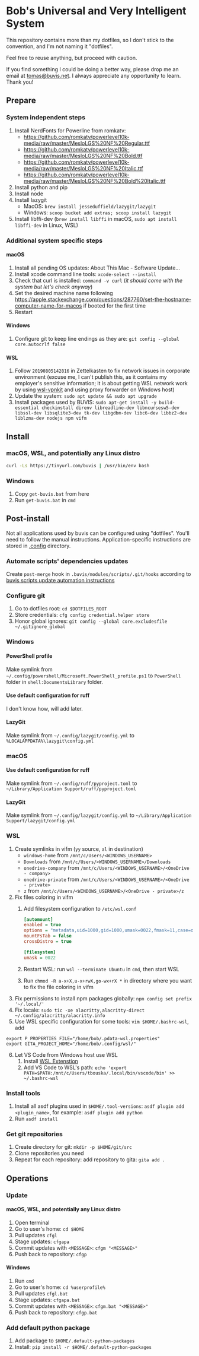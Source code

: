 # Bob's Universal and Very Intelligent System

This repository contains more than my dotfiles, so I don't stick to the convention, and I'm not naming it "dotfiles".

Feel free to reuse anything, but proceed with caution.

If you find something I could be doing a better way, please drop me an email at <tomas@buvis.net>.
I always appreciate any opportunity to learn. Thank you!

## Prepare

### System independent steps

1. Install NerdFonts for Powerline from romkatv:
   - <https://github.com/romkatv/powerlevel10k-media/raw/master/MesloLGS%20NF%20Regular.ttf>
   - <https://github.com/romkatv/powerlevel10k-media/raw/master/MesloLGS%20NF%20Bold.ttf>
   - <https://github.com/romkatv/powerlevel10k-media/raw/master/MesloLGS%20NF%20Italic.ttf>
   - <https://github.com/romkatv/powerlevel10k-media/raw/master/MesloLGS%20NF%20Bold%20Italic.ttf>
2. Install python and pip
3. Install node
4. Install lazygit
   - MacOS: `brew install jesseduffield/lazygit/lazygit`
   - Windows: `scoop bucket add extras; scoop install lazygit`
5. Install libffi-dev (`brew install libffi` in macOS, `sudo apt install libffi-dev` in Linux, WSL)

### Additional system specific steps

#### macOS

1. Install all pending OS updates: About This Mac - Software Update...
2. Install xcode command line tools: `xcode-select --install`
3. Check that curl is installed: `command -v curl` (_it should come with the system but let's check anyway_)
4. Set the desired machine name following <https://apple.stackexchange.com/questions/287760/set-the-hostname-computer-name-for-macos> if booted for the first time
5. Restart

#### Windows

1. Configure git to keep line endings as they are: `git config --global core.autocrlf false`

#### WSL

1. Follow `20190805142816` in Zettelkasten to fix network issues in corporate environment (excuse me, I can't publish this, as it contains my employer's sensitive information; it is about getting WSL network work by using [wsl-vpnkit](https://github.com/sakai135/wsl-vpnkit) and using proxy forwarder on Windows host)
2. Update the system: `sudo apt update && sudo apt upgrade`
3. Install packages used by BUVIS: `sudo apt-get install -y build-essential checkinstall direnv libreadline-dev libncursesw5-dev libssl-dev libsqlite3-dev tk-dev libgdbm-dev libc6-dev libbz2-dev liblzma-dev nodejs npm vifm`

## Install

### macOS, WSL, and potentially any Linux distro

```bash
curl -Ls https://tinyurl.com/buvis | /usr/bin/env bash
```

### Windows

1. Copy `get-buvis.bat` from here
2. Run `get-buvis.bat` in `cmd`

## Post-install

Not all applications used by buvis can be configured using "dotfiles". You'll need to follow the manual instructions. Application-specific instructions are stored in [.config](./.config) directory.

### Automate scripts' dependencies updates

Create `post-merge` hook in `.buvis/modules/scripts/.git/hooks` according to [buvis scripts update automation instructions](https://github.com/buvis/scripts?tab=readme-ov-file#update)

### Configure git

1. Go to dotfiles root: `cd $DOTFILES_ROOT`
2. Store credentials: `cfg config credential.helper store`
3. Honor global ignores: `git config --global core.excludesfile ~/.gitignore_global`

### Windows

#### PowerShell profile

Make symlink from `~/.config/powershell/Microsoft.PowerShell_profile.ps1` to `PowerShell` folder in `shell:DocumentsLibrary` folder.

#### Use default configuration for ruff

I don't know how, will add later.

#### LazyGit

Make symlink from `~/.config/lazygit/config.yml` to `%LOCALAPPDATA%\lazygit\config.yml`

### macOS

#### Use default configuration for ruff

Make symlink from `~/.config/ruff/pyproject.toml` to `~/Library/Application Support/ruff/pyproject.toml`

#### LazyGit

Make symlink from `~/.config/lazygit/config.yml` to `~/Library/Application Support/lazygit/config.yml`

### WSL

1. Create symlinks in vifm (`yy` source, `al` in destination)
   - `windows-home` from `/mnt/c/Users/<WINDOWS_USERNAME>`
   - `Downloads` from `/mnt/c/Users/<WINDOWS_USERNAME>/Downloads`
   - `onedrive-company` from `/mnt/c/Users/<WINDOWS_USERNAME>/<OneDrive - company>`
   - `onedrive-private` from `/mnt/c/Users/<WINDOWS_USERNAME>/<OneDrive - private>`
   - `z` from `/mnt/c/Users/<WINDOWS_USERNAME>/<OneDrive - private>/z`
2. Fix files coloring in vifm
   1. Add filesystem configuration to `/etc/wsl.conf`

      ```ini
      [automount]
      enabled = true
      options = "metadata,uid=1000,gid=1000,umask=0022,fmask=11,case=off"
      mountFsTab = false
      crossDistro = true

      [filesystem]
      umask = 0022
      ```

   2. Restart WSL: run `wsl --terminate Ubuntu` in `cmd`, then start WSL
   3. Run `chmod -R a-x+X,u-x+rwX,go-wx+rX *` in directory where you want to fix the file coloring in vifm
3. Fix permissions to install npm packages globally: `npm config set prefix '~/.local/'`
4. Fix locale: `sudo tic -xe alacritty,alacritty-direct ~/.config/alacritty/alacritty.info`
5. Use WSL specific configuration for some tools: `vim $HOME/.bashrc-wsl`, add

```
export P_PROPERTIES_FILE="/home/bob/.pdata-wsl.properties"
export GITA_PROJECT_HOME="/home/bob/.config/wsl/"
```

6. Let VS Code from Windows host use WSL
   1. Install [WSL Extenstion](https://marketplace.visualstudio.com/items?itemName=ms-vscode-remote.remote-wsl)
   2. Add VS Code to WSL's path: `echo 'export PATH=$PATH:/mnt/c/Users/tbouska/.local/bin/vscode/bin' >> ~/.bashrc-wsl`

### Install tools

1. Install all asdf plugins used in `$HOME/.tool-versions`: `asdf plugin add <plugin_name>`, for example: `asdf plugin add python`
2. Run `asdf install`

### Get git repositories

1. Create directory for git: `mkdir -p $HOME/git/src`
2. Clone repositories you need
3. Repeat for each repository: add repository to gita: `gita add .`

## Operations

### Update

#### macOS, WSL, and potentially any Linux distro

1. Open terminal
2. Go to user's home: `cd $HOME`
3. Pull updates `cfgl`
4. Stage updates: `cfgapa`
5. Commit updates with `<MESSAGE>`: `cfgm "<MESSAGE>"`
6. Push back to repository: `cfgp`

#### Windows

1. Run `cmd`
2. Go to user's home: `cd %userprofile%`
3. Pull updates `cfgl.bat`
4. Stage updates: `cfgapa.bat`
5. Commit updates with `<MESSAGE>`: `cfgm.bat "<MESSAGE>"`
6. Push back to repository: `cfgp.bat`

### Add default python package

1. Add package to `$HOME/.default-python-packages`
2. Install: `pip install -r $HOME/.default-python-packages`

